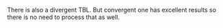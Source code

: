 There is also a divergent TBL. But convergent one has excellent results so there is no need to process that as well.
